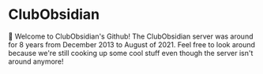 # ClubObsidian

:wave: Welcome to ClubObsidian's Github! The ClubObsidian server was around for 8 years from December 2013 to August of 2021.
Feel free to look around because we're still cooking up some cool stuff even though the server isn't around anymore!
